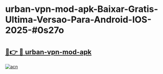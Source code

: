 # urban-vpn-mod-apk-Baixar-Gratis-Ultima-Versao-Para-Android-IOS-2025-#0s27o

# <h2><a href="https://ainizakaria.my?title=urban-vpn-mod-apk&ref=25M">🔗👉 🔴 urban-vpn-mod-apk</a></h2>

[![acn](https://github.com/user-attachments/assets/0f9c940e-d8b0-45ae-aac7-cd30a18b3e1c)](https://ainizakaria.my?title=urban-vpn-mod-apk&ref=25M)

